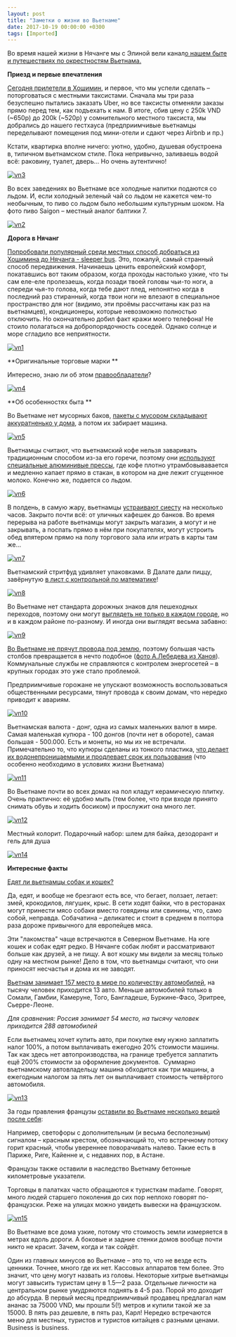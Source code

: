 ```yaml
---
layout: post
title: "Заметки о жизни во Вьетнаме"
date: 2017-10-19 00:00:00 +0300
tags: [Imported]
---
```


Во время нашей жизни в Нячанге мы с Элиной вели канал[о нашем быте и путешествиях по окрестностям Вьетнама.](https://blog.alexeyev.me/2017/07/vietnotes/ "Vietnotes")

**Приезд и первые впечатления**

[Сегодня прилетели в Хошимин](https://t.me/vietnotes/10), и первое, что мы успели сделать – поторговаться с местными таксистами. Сначала мы три раза безуспешно пытались заказать Uber, но все таксисты отменяли заказы прямо перед тем, как подъехать к нам. В итоге, сбив цену с 250k VND (~650р) до 200k (~520р) у сомнительного местного таксиста, мы добрались до нашего гестхауса (предприимчивые вьетнамцы переделывают помещения под мини-отели и сдают через Airbnb и пр.)

Кстати, квартирка вполне ничего: уютно, удобно, душевая обустроена в, типичном вьетнамском стиле. Пока непривычно, заливаешь водой всё: раковину, туалет, дверь... Но очень аутентично!

[![vn3](https://vlaim.s3.amazonaws.com/uploads/2017/10/vn1.jpg)](https://vlaim.s3.amazonaws.com/uploads/2017/10/vn1.jpg)

Во всех заведениях во Вьетнаме все холодные напитки подаются со льдом. И, если холодный зеленый чай со льдом не кажется чем-то необычным, то пиво со льдом было небольшим культурным шоком. На фото пиво Saigon – местный аналог балтики 7.

[![vn2](https://vlaim.s3.amazonaws.com/uploads/2017/10/vn2.jpg)](https://vlaim.s3.amazonaws.com/uploads/2017/10/vn2.jpg)

**Дорога в Нячанг**

[Попробовали популярный среди местных способ добраться из Хошимина до Нячанга - sleeper bus](https://t.me/vietnotes/16). Это, пожалуй, самый странный способ передвижения. Начинаешь ценить европейский комфорт, покатавшись вот таким образом, когда проходы настолько узкие, что ты сам еле-еле пролезаешь, когда позади твоей головы чьи-то ноги, а спереди чья-то голова, когда тебе дают плед, непонятно когда в последний раз стиранный, когда твои ноги не влезают в специальное пространство для ног (видимо, эти проёмы рассчитаны как раз на вьетнамцев), кондиционеры, которые невозможно полностью отключить. Но окончательно добил факт кражи моего телефона! Не стоило полагаться на добропорядочность соседей. Однако солнце и море сгладило все неприятности.

[![vn1](https://vlaim.s3.amazonaws.com/uploads/2017/10/vn3.jpg)](https://vlaim.s3.amazonaws.com/uploads/2017/10/vn3.jpg)

**Оригинальные торговые марки **

Интересно, знаю ли об этом [правообладатели](https://t.me/vietnotes/20)?

[![vn4](https://vlaim.s3.amazonaws.com/uploads/2017/10/vn4.jpg)](https://vlaim.s3.amazonaws.com/uploads/2017/10/vn4.jpg)

**Об особенностях быта **

Во Вьетнаме нет мусорных баков, [пакеты с мусором складывают аккуратненько у дома](https://t.me/vietnotes/23), а потом их забирает машина.

[![vn5](https://vlaim.s3.amazonaws.com/uploads/2017/10/vn5.jpg)](https://vlaim.s3.amazonaws.com/uploads/2017/10/vn5.jpg)

Вьетнамцы считают, что вьетнамский кофе нельзя заваривать традиционным способом из-за его горечи, поэтому они [используют специальные алюминивые прессы](https://t.me/vietnotes/30), где кофе плотно утрамбовывавается и медленно капает прямо в стакан, в котором на дне лежит сгущенное молоко. Конечно же, подается со льдом.

[![vn6](https://vlaim.s3.amazonaws.com/uploads/2017/10/vn6.jpg)](https://vlaim.s3.amazonaws.com/uploads/2017/10/vn6.jpg)

В полдень, в самую жару, вьетнамцы [устраивают сиесту](https://t.me/vietnotes/41) на несколько часов. Закрыто почти всё: от уличных кафешек до банков. Во время перерыва на работе вьетнамцы могут закрыть магазин, а могут и не закрывать, а поспать прямо в нём при покупателях, могут устроить обед впятером прямо на полу торгового зала или играть в карты там же...

[![vn7](https://vlaim.s3.amazonaws.com/uploads/2017/10/vn7.jpg)](https://vlaim.s3.amazonaws.com/uploads/2017/10/vn7.jpg)

Вьетнамский стритфуд удивляет упаковками. В Далате дали пиццу, завёрнутую [в лист с контрольной по математике](https://t.me/vietnotes/36)!

[![vn8](https://vlaim.s3.amazonaws.com/uploads/2017/10/vn8.jpg)](https://vlaim.s3.amazonaws.com/uploads/2017/10/vn8.jpg)

Во Вьетнаме нет стандарта дорожных знаков для пешеходных переходов, поэтому они могут [выглядеть не только в каждом городе](https://t.me/vietnotes/45), но и в каждом районе по-разному. И иногда они выглядят весьма забавно:

[![vn9](https://vlaim.s3.amazonaws.com/uploads/2017/10/vn9.jpg)](https://vlaim.s3.amazonaws.com/uploads/2017/10/vn9.jpg)

[Во Вьетнаме не прячут провода под землю](https://t.me/vietnotes/57), поэтому большая часть столбов превращается в нечто подобное ([фото А.Лебедева из Ханоя](http://www.tema.ru/travel/vietnam-1/)). Коммунальные службы не справляются с контролем энергосетей – в крупных городах это уже стало проблемой.

Предприимчивые горожане не упускают возможность воспользоваться общественными ресурсами, тянут провода к своим домам, что нередко приводит к авариям.

[![vn10](https://vlaim.s3.amazonaws.com/uploads/2017/10/vn10.jpg)](https://vlaim.s3.amazonaws.com/uploads/2017/10/vn10.jpg)

Вьетнамская валюта - донг, одна из самых маленьких валют в мире. Самая маленькая купюра - 100 донгов (почти нет в обороте), самая большая - 500.000\. Есть и монеты, но мы их не встречали. Примечательно то, что купюры сделаны из тонкого пластика, [что делает их водонепроницаемыми и продлевает срок их пользования](https://t.me/vietnotes/51) (что особенно необходимо в условиях жизни Вьетнама)

[![vn11](https://vlaim.s3.amazonaws.com/uploads/2017/10/vn11.jpg)](https://vlaim.s3.amazonaws.com/uploads/2017/10/vn11.jpg)

Во Вьетнаме почти во всех домах на пол кладут керамическую плитку. Очень практично: её удобно мыть (тем более, что при входе принято снимать обувь и ходить босиком) и прослужит она много лет.

[![vn12](https://vlaim.s3.amazonaws.com/uploads/2017/10/vn12.jpg)](https://vlaim.s3.amazonaws.com/uploads/2017/10/vn12.jpg)

Местный колорит. Подарочный набор: шлем для байка, дезодорант и гель для душа

[![vn14](https://vlaim.s3.amazonaws.com/uploads/2017/10/vn14.jpg)](https://vlaim.s3.amazonaws.com/uploads/2017/10/vn14.jpg)

**Интересные факты**

[Едят ли вьетнамцы собак и кошек?](https://t.me/vietnotes/54)

Да, едят, и вообще не брезгают есть все, что бегает, ползает, летает: змей, крокодилов, лягушек, крыс. В сети ходят байки, что в ресторанах могут принести мясо собаки вместо говядины или свинины, что, само собой, неправда. Собачатина – деликатес и стоит в среднем в полтора раза дороже привычного для европейцев мяса.

Эти "лакомства" чаще встречаются в Северном Вьетнаме. На юге кошек и собак едят редко. В Нячанге собак любят и рассматривают больше как друзей, а не пищу. А вот кошку мы видели за месяц только одну на местном рынке! Дело в том, что вьетнамцы считают, что они приносят несчастья и дома их не заводят.

[Вьетнам занимает 157 место в мире по количеству автомобилей](https://t.me/vietnotes/48), на тысячу человек приходится 13 авто. Меньше автомобилей только в Сомали, Гамбии, Камеруне, Того, Бангладеше, Буркине-Фасо, Эритрее, Сьерре-Леоне.

_Для сравнения: Россия занимает 54 место, на тысячу человек приходится 288 автомобилей_

Если вьетнамец хочет купить авто, при покупке ему нужно заплатить налог 100%, а потом выплачивать ежегодно 20% стоимости машины. Так как здесь нет автопроизводства, на границе требуется заплатить ещё 200% стоимости за оформление документов.  Суммарно вьетнамскому автовладельцу машина обходится как три машины, а ежегодным налогом за пять лет он выплачивает стоимость четвёртого автомобиля.

[![vn13](https://vlaim.s3.amazonaws.com/uploads/2017/10/vn13.jpg)](https://vlaim.s3.amazonaws.com/uploads/2017/10/vn13.jpg)

За годы правления французы [оставили во Вьетнаме несколько вещей после себя](https://t.me/vietnotes/49):

Например, светофоры с дополнительным (и весьма бесполезным) сигналом – красным крестом, обозначающий то, что встречному потоку горит красный, чтобы увереннее поворачивать налево. Такие есть в Париже, Риге, Кайенне и, с недавних пор, в Астане.

Французы также оставили в наследство Вьетнаму бетонные километровые указатели.

Торговцы в палатках часто обращаются к туристкам madame. Говорят, много людей старшего поколения до сих пор неплохо говорят по-французски. Реже на улицах можно увидеть вывески на французском.

[![vn15](https://vlaim.s3.amazonaws.com/uploads/2017/10/vn15.jpg)](https://vlaim.s3.amazonaws.com/uploads/2017/10/vn15.jpg)

Во Вьетнаме все дома узкие, потому что стоимость земли измеряется в метрах вдоль дороги. А боковые и задние стенки домов вообще почти никто не красит. Зачем, когда и так сойдёт.

Один из главных минусов во Вьетнаме – это то, что не везде есть ценники. Точнее, много где их нет. Кассовых аппаратов тем более. Это значит, что цену могут назвать из головы. Некоторые хитрые вьетнамцы могут завысить туристам цену в 1.5—2 раза. Отдельные личности на центральном рынке умудряются поднять в 4-5 раз. Порой это доходит до абсурда. В первый месяц предприимчивый продавец предлагал нам ананас за 75000 VND, мы прошли 5(!) метров и  купили такой же за 15000\. В пять раз дешевле, в пять раз, Карл!  Нередко встречаются меню для местных, туристов и туристов китайцев с разными ценами. Business is business.